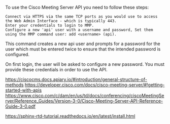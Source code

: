 

To use the Cisco Meeting Server API you need to follow these steps:

    Connect via HTTPS via the same TCP ports as you would use to access the Web Admin Interface - which is typically 443.
    Enter your credentials to login to MMP.
    Configure a new 'api' user with a username and password, Set them using the MMP command user: add <username> (api).

This command creates a new api user and prompts for a password for the user which must be entered twice to ensure that the intended password is configured.

On first login, the user will be asked to configure a new password. You must provide these credentials in order to use the API.


https://ciscocms.docs.apiary.io/#introduction/general-structure-of-methods
https://developer.cisco.com/docs/cisco-meeting-server/#!getting-started-with-apis
https://www.cisco.com/c/dam/en/us/td/docs/conferencing/ciscoMeetingServer/Reference_Guides/Version-3-0/Cisco-Meeting-Server-API-Reference-Guide-3-0.pdf


https://sphinx-rtd-tutorial.readthedocs.io/en/latest/install.html
